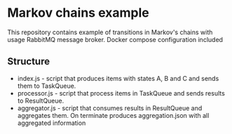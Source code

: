 # Markov chains example

This repository contains example of transitions in Markov's chains with usage RabbitMQ message broker. Docker compose configuration included

## Structure
* index.js - script that produces items with states A, B and C and sends them to TaskQueue.
* processor.js - script that process items in TaskQueue and sends results to ResultQueue.
* aggregator.js - script that consumes results in ResultQueue and aggregates them. On terminate produces aggregation.json with all aggregated information